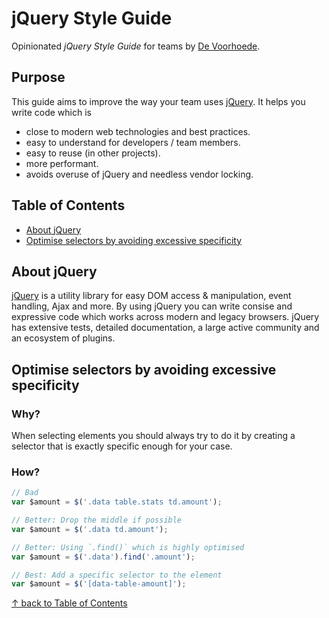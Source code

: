 # jQuery Style Guide

Opinionated *jQuery Style Guide* for teams by [De Voorhoede](https://twitter.com/devoorhoede).

## Purpose

This guide aims to improve the way your team uses [jQuery](http://jquery.com/). It helps you write code which is

* close to modern web technologies and best practices.
* easy to understand for developers / team members.
* easy to reuse (in other projects).
* more performant.
* avoids overuse of jQuery and needless vendor locking.


## Table of Contents

* [About jQuery](#about-jquery)
* [Optimise selectors by avoiding excessive specificity](#optimise-selectors-by-avoiding-excessive-specificity)

## About jQuery

[jQuery](http://jquery.com/) is a utility library for easy DOM access & manipulation, event handling, Ajax and more. By using jQuery you can write consise and expressive code which works across modern and legacy browsers. jQuery has extensive tests, detailed documentation, a large active community and an ecosystem of plugins.

## Optimise selectors by avoiding excessive specificity
### Why?
When selecting elements you should always try to do it by creating a selector that is exactly specific enough for your case.

### How?
``` javascript
// Bad
var $amount = $('.data table.stats td.amount');

// Better: Drop the middle if possible
var $amount = $('.data td.amount');

// Better: Using `.find()` which is highly optimised
var $amount = $('.data').find('.amount');

// Best: Add a specific selector to the element
var $amount = $('[data-table-amount]');
```

[↑ back to Table of Contents](#table-of-contents)